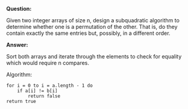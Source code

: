 **Question:**

Given two integer arrays of size n, design a subquadratic algorithm to determine whether one is a permutation of the other. 
That is, do they contain exactly the same entries but, possibly, in a different order.

**Answer:**

Sort both arrays and iterate through the elements to check for equality which would require n compares.

Algorithm:

    for i = 0 to i = a.length - 1 do
        if a[i] != b[i]
            return false
    return true
